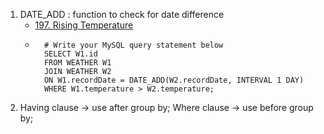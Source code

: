 1. DATE_ADD : function to check for date difference
	- [197. Rising Temperature](https://leetcode.com/problems/rising-temperature/)
	- ```
		# Write your MySQL query statement below
		SELECT W1.id
		FROM WEATHER W1
		JOIN WEATHER W2
		ON W1.recordDate = DATE_ADD(W2.recordDate, INTERVAL 1 DAY)
		WHERE W1.temperature > W2.temperature;

2. Having clause -> use after group by;
	Where clause -> use before group by;